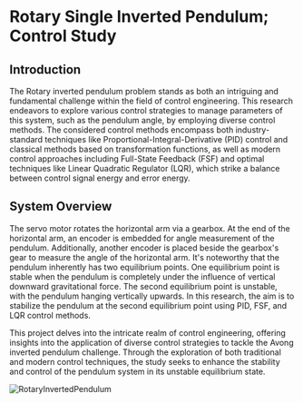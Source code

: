 # Rotary Single Inverted Pendulum; Control Study

## Introduction

The Rotary inverted pendulum problem stands as both an intriguing and fundamental challenge within the field of control engineering. This research endeavors to explore various control strategies to manage parameters of this system, such as the pendulum angle, by employing diverse control methods. The considered control methods encompass both industry-standard techniques like Proportional-Integral-Derivative (PID) control and classical methods based on transformation functions, as well as modern control approaches including Full-State Feedback (FSF) and optimal techniques like Linear Quadratic Regulator (LQR), which strike a balance between control signal energy and error energy.

## System Overview

The servo motor rotates the horizontal arm via a gearbox. At the end of the horizontal arm, an encoder is embedded for angle measurement of the pendulum. Additionally, another encoder is placed beside the gearbox's gear to measure the angle of the horizontal arm. It's noteworthy that the pendulum inherently has two equilibrium points. One equilibrium point is stable when the pendulum is completely under the influence of vertical downward gravitational force. The second equilibrium point is unstable, with the pendulum hanging vertically upwards. In this research, the aim is to stabilize the pendulum at the second equilibrium point using PID, FSF, and LQR control methods.

This project delves into the intricate realm of control engineering, offering insights into the application of diverse control strategies to tackle the Avong inverted pendulum challenge. Through the exploration of both traditional and modern control techniques, the study seeks to enhance the stability and control of the pendulum system in its unstable equilibrium state.


![RotaryInvertedPendulum](https://github.com/BB-Alireza/Modeling-and-Control-of-Rotary-Inverted-Pendulum/assets/94249833/109bff49-eb63-4bd8-aae6-9da72a7b27f2)
